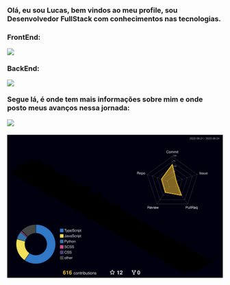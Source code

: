 
<h3>Olá, eu sou Lucas, bem vindos ao meu profile, sou Desenvolvedor FullStack com conhecimentos nas tecnologias.<h3>
 <p>FrontEnd:</p>
 <img src="https://skillicons.dev/icons?i=html,css,js,ts,react,next,redux,sass,tailwind,figma" />
 <p>BackEnd:</p>
 <img src="https://skillicons.dev/icons?i=nodejs,postgres,mysql,express,nest,prisma,python,django" />
 <p>Segue lá, é onde tem mais informações sobre mim e onde posto meus avanços nessa jornada:</p> 
<a href="https://www.linkedin.com/in/lucas-rodrigues-da-silva-168274201/">
 <img src="https://skillicons.dev/icons?i=linkedin">
</a>
 </br>


![](./profile-3d-contrib/profile-night-rainbow.svg)

